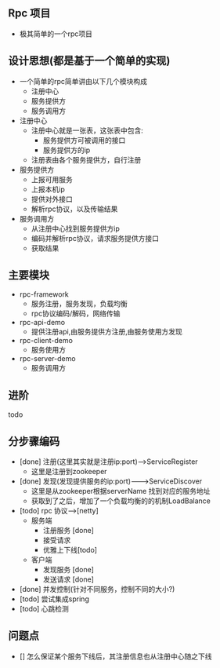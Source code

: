 Rpc 项目
----
- 极其简单的一个rpc项目

设计思想(都是基于一个简单的实现)
----
* 一个简单的rpc简单讲由以下几个模块构成
    - 注册中心
    - 服务提供方
    - 服务调用方
* 注册中心
    - 注册中心就是一张表，这张表中包含:
        - 服务提供方可被调用的接口
        - 服务提供方的ip
    - 注册表由各个服务提供方，自行注册
* 服务提供方
    - 上报可用服务
    - 上报本机ip
    - 提供对外接口
    - 解析rpc协议，以及传输结果
* 服务调用方
    - 从注册中心找到服务提供方ip
    - 编码并解析rpc协议，请求服务提供方接口
    - 获取结果

主要模块
----
- rpc-framework
    - 服务注册，服务发现，负载均衡
    - rpc协议编码/解码，网络传输
- rpc-api-demo
    - 提供注册api,由服务提供方注册,由服务使用方发现
- rpc-client-demo
    - 服务使用方
- rpc-server-demo
    - 服务调用方

进阶
---- 
todo


分步骤编码
---
- [done] 注册(这里其实就是注册ip:port)-->ServiceRegister
   - 这里是注册到zookeeper
- [done] 发现(发现提供服务的ip:port)--->ServiceDiscover
   - 这里是从zookeeper根据serverName 找到对应的服务地址
   - 获取到了之后，增加了一个负载均衡的的机制LoadBalance
- [todo] rpc 协议-->[netty]
    - 服务端 
        - 注册服务 [done]
        - 接受请求
        - 优雅上下线[todo]
    - 客户端
        - 发现服务 [done]
        - 发送请求 [done]  
- [done] 并发控制(针对不同服务，控制不同的大小?)
- [todo] 尝试集成spring
- [todo] 心跳检测

问题点
---
- [] 怎么保证某个服务下线后，其注册信息也从注册中心随之下线
